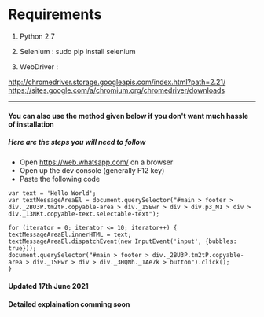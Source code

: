 # Requirements


1) Python 2.7

2) Selenium : sudo pip install selenium

3) WebDriver : 

http://chromedriver.storage.googleapis.com/index.html?path=2.21/
https://sites.google.com/a/chromium.org/chromedriver/downloads



------------------------

#### You can also use the method given below if you don't want much hassle of installation


##### Here are the steps you will need to follow

 - Open https://web.whatsapp.com/ on a browser
 - Open up the dev console (generally F12 key)
 - Paste the following code

 ```
var text = 'Hello World';
var textMessageAreaEl = document.querySelector("#main > footer > div._2BU3P.tm2tP.copyable-area > div._1SEwr > div > div.p3_M1 > div > div._13NKt.copyable-text.selectable-text");

for (iterator = 0; iterator <= 10; iterator++) {
textMessageAreaEl.innerHTML = text;
textMessageAreaEl.dispatchEvent(new InputEvent('input', {bubbles: true}));
document.querySelector("#main > footer > div._2BU3P.tm2tP.copyable-area > div._1SEwr > div > div._3HQNh._1Ae7k > button").click();
}

```
#### Updated 17th June 2021

#### Detailed explaination comming soon

